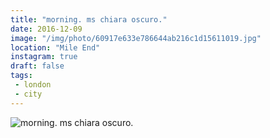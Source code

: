```yaml
---
title: "morning. ms chiara oscuro."
date: 2016-12-09
image: "/img/photo/60917e633e786644ab216c1d15611019.jpg"
location: "Mile End"
instagram: true
draft: false
tags:
 - london
 - city
---
```


![morning. ms chiara oscuro.](/img/photo/60917e633e786644ab216c1d15611019.jpg)

